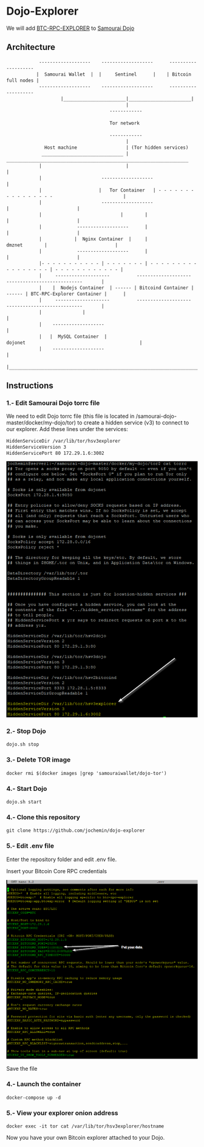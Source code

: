# Dojo-Explorer
We will add [BTC-RPC-EXPLORER](https://github.com/janoside/btc-rpc-explorer "BTC-RPC-EXPLORER") to [Samourai Dojo](https://github.com/Samourai-Wallet/samourai-dojo "Samourai Dojo")

## Architecture ##


                -------------------    -------------------      --------------------
               |  Samourai Wallet  |  |     Sentinel      |    | Bitcoin full nodes |
                -------------------    -------------------      --------------------
                        |_______________________|_______________________|
                                                |
                                          ------------

                                          Tor network

                                          ------------
                                                |
                  Host machine                  | (Tor hidden services)
                 ______________________________ | ___________________________________________________________________
                |                               |                                                                    |
                |                      -------------------                                                           |
                |                     |   Tor Container   | - - - - - - - - - - - - - - - -                          |
                |                      -------------------                                 |                         |
                |                             |        |                                   |                         |
                |             -------------------      |                                   |                         |
                |            |  Nginx Container  |     |                     dmznet        |                         |
                |             -------------------      |                                   |                         |
                |- - - - - - - - - - - | - - - - - - - | - - - - - - - - - - - - - - - - - | - - - - - - - - - - - - |
                |     --------------------          --------------------          ----------------------------       |
                |    |  Nodejs Container  | ------ | Bitcoind Container | ------ | BTC-RPC-Explorer Container |      |
                |     --------------------          --------------------          ----------------------------       |
                |               |                                                                                    |
                |    -------------------                                                                             |
                |   |  MySQL Container  |                           dojonet                                          |
                |    -------------------                                                                             |
                |____________________________________________________________________________________________________|


## Instructions

### 1.- Edit Samourai Dojo torrc file ###

We need to edit Dojo torrc file (this file is located in /samourai-dojo-master/docker/my-dojo/tor)  to create a hidden service (v3) to connect to our explorer. Add these lines under the services:

```
HiddenServiceDir /var/lib/tor/hsv3explorer
HiddenServiceVersion 3
HiddenServicePort 80 172.29.1.6:3002
```
<p align="center">
  <img src="img/torrc.png?raw=true" alt="torrc file"/>
</p>


### 2.- Stop Dojo  ###
```
dojo.sh stop
```

### 3.- Delete TOR image  ###
```
docker rmi $(docker images |grep 'samouraiwallet/dojo-tor')
```

### 4.- Start Dojo  ###
```
dojo.sh start
```

### 4.- Clone this repository  ###
```
git clone https://github.com/jochemin/dojo-explorer
```

### 5.- Edit .env file ###

Enter the repository folder and edit .env file.

Insert your Bitcoin Core RPC credentials
<p align="center">
  <img src="img/env_file.png?raw=true" alt=".env file"/>
</p>

Save the file

### 4.- Launch the container ###
```
docker-compose up -d
```

### 5.- View your explorer onion address
```
docker exec -it tor cat /var/lib/tor/hsv3explorer/hostname
```

Now you have your own Bitcoin explorer attached to your Dojo.
